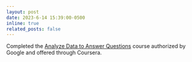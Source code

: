 ```yaml
---
layout: post
date: 2023-6-14 15:39:00-0500
inline: true
related_posts: false
---
```


Completed the [Analyze Data to Answer Questions](https://coursera.org/share/24a82b1e2d9ebab94888e0c82fd9be9c) course authorized by Google and offered through Coursera.